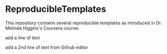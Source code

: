 # ReproducibleTemplates
This repository contains several reproducible templates as introduced in Dr. Melinda Higgins's Coursera course.

add a line of text

add a 2nd line of text from Github editor
